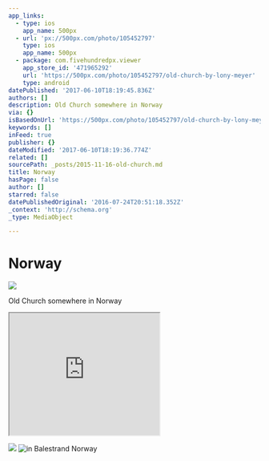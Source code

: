 ```yaml
---
app_links:
  - type: ios
    app_name: 500px
  - url: 'px://500px.com/photo/105452797'
    type: ios
    app_name: 500px
  - package: com.fivehundredpx.viewer
    app_store_id: '471965292'
    url: 'https://500px.com/photo/105452797/old-church-by-lony-meyer'
    type: android
datePublished: '2017-06-10T18:19:45.836Z'
authors: []
description: Old Church somewhere in Norway
via: {}
isBasedOnUrl: 'https://500px.com/photo/105452797/old-church-by-lony-meyer'
keywords: []
inFeed: true
publisher: {}
dateModified: '2017-06-10T18:19:36.774Z'
related: []
sourcePath: _posts/2015-11-16-old-church.md
title: Norway
hasPage: false
author: []
starred: false
datePublishedOriginal: '2016-07-24T20:51:18.352Z'
_context: 'http://schema.org'
_type: MediaObject

---
```

# Norway

<article style=""><img src="https://s3-us-west-2.amazonaws.com/the-grid-img/p/81e17083333e40e429daa003cb1ef7ee00cbb99e.jpg" /><p>Old Church somewhere in Norway</p></article>

<iframe src="https://the-grid.github.io/ed-userhtml/?g=eJxVUV1v2zAM_CtEB_TJST_QAUGS5aXDug1bXzbsnZZli61CGiIVz_v1k6PmoRAgQMfD3VG3H0Ftjv7Tlfm_tsJIA2_hJatRP--uDnsdkS8UJ1HSFj7c3m7K2UEvbCulf34Ld_ejvQE9HinOWzAMcsQGMBHGBoKPJ2_kCqLIulKfqD87WBIeDr-Dhz_0qh1Gz_AYcnIB9jdvU1KwQjgi8TW3Ou7GIqsB3JlXocvoCXPEBD8zk6OxrGTze8IvGRhkgC8vkjpkX1EnmW1u6uNZ0oTzGr4ZFOsoDs13QHxOcaIYcfAgfSWX2GtY8k-BzDcwiXRlh5qtWdCySkCF-80DqEfTAqJebFm9S4t-BYThIzzLyR9bn-Bu87CBdobPvvTwXUK5n9K1aEQNO-aYuave1W3RhTFJi22coc0UDbISD6UGt6RzlhNG6BJOBdUiXV2_lk7gB7GaTOvy7aX2w_5mPPwHtGjBBQ" height="244" style=""></iframe>

![](https://s3-us-west-2.amazonaws.com/the-grid-img/p/aac552ea8eed88a85c0d2dbaca82de58ef33bec8.jpg)
![ in Balestrand Norway](https://the-grid-user-content.s3-us-west-2.amazonaws.com/e6ada592-e966-467b-8705-690e4a6f9f82.jpg)